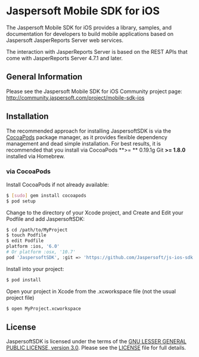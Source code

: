 Jaspersoft Mobile SDK for iOS
=============================

The Jaspersoft Mobile SDK for iOS provides a library, samples, and documentation for developers to build mobile applications based on Jaspersoft JasperReports Server web services.

The interaction with JasperReports Server is based on the REST APIs that come with JasperReports Server 4.7.1 and later.


General Information
--------------------

Please see the Jaspersoft Mobile SDK for iOS Community project page:
http://community.jaspersoft.com/project/mobile-sdk-ios

Installation
------------

The recommended approach for installing JaspersoftSDK is via the [CocoaPods](http://cocoapods.org/) package manager, as it provides flexible dependency management and dead simple installation. For best results, it is recommended that you install via CocoaPods **>= ** 0.19.1g Git **>= 1.8.0** installed via Homebrew.

### via CocoaPods

Install CocoaPods if not already available:

``` bash
$ [sudo] gem install cocoapods
$ pod setup
```

Change to the directory of your Xcode project, and Create and Edit your Podfile and add JaspersoftSDK:

``` bash
$ cd /path/to/MyProject
$ touch Podfile
$ edit Podfile
platform :ios, '6.0' 
# Or platform :osx, '10.7'
pod 'JaspersoftSDK', :git => 'https://github.com/Jaspersoft/js-ios-sdk.git', :tag => '2.0.0'
```

Install into your project:

``` bash
$ pod install
```

Open your project in Xcode from the .xcworkspace file (not the usual project file)

``` bash
$ open MyProject.xcworkspace
```

License
-------

JaspersoftSDK is licensed under the terms of the [GNU LESSER GENERAL PUBLIC LICENSE, version 3.0](http://www.gnu.org/licenses/lgpl). Please see the [LICENSE](LICENSE) file for full details.